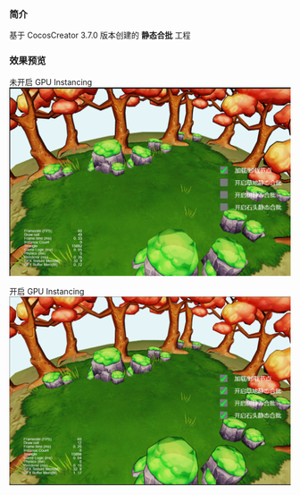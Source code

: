 ### 简介
基于 CocosCreator 3.7.0 版本创建的 **静态合批** 工程

### 效果预览
未开启 GPU Instancing
![image](../../../image/202204/2022042803.png)

开启 GPU Instancing
![image](../../../image/202204/2022042804.png)
